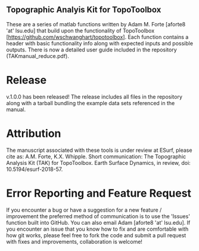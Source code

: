 ## Topographic Analyis Kit for TopoToolbox ##
These are a series of matlab functions written by Adam M. Forte [aforte8 'at' lsu.edu] that build upon the functionality of TopoToolbox [https://github.com/wschwanghart/topotoolbox]. Each function contains a header with basic functionality info along with expected inputs and possible outputs. There is now a detailed user guide included in the repository (TAKmanual_reduce.pdf).

# Release
v.1.0.0 has been released! The release includes all files in the repository along with a tarball bundling the example data sets referenced in the manual.

# Attribution 
The manuscript associated with these tools is under review at ESurf, please cite as:
A.M. Forte, K.X. Whipple. Short communication: The Topographic Analysis Kit (TAK) for TopoToolbox. Earth Surface Dynamics, in review, doi: 10.5194/esurf-2018-57.

# Error Reporting and Feature Request
If you encounter a bug or have a suggestion for a new feature / improvement the preferred method of communication is to use the 'Issues' function built into GitHub. You can also email Adam [aforte8 'at' lsu.edu]. If you encounter an issue that you know how to fix and are comfortable with how git works, please feel free to fork the code and submit a pull request with fixes and improvements, collaboration is welcome!
